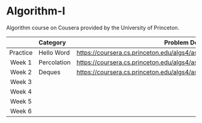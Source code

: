 # Algorithm-I
 Algorithm course on Cousera provided by the University of Princeton.

|          | Category    | Problem Description                                          | Scores  |
| :------: | :---------- | ------------------------------------------------------------ | ------- |
| Practice | Hello Word  | https://coursera.cs.princeton.edu/algs4/assignments/hello/specification.php | 100/100 |
|  Week 1  | Percolation | https://coursera.cs.princeton.edu/algs4/assignments/percolation/specification.php | 100/100 |
|  Week 2  | Deques      | https://coursera.cs.princeton.edu/algs4/assignments/queues/specification.php | 100/100 |
|  Week 3  |             |                                                              |         |
|  Week 4  |             |                                                              |         |
|  Week 5  |             |                                                              |         |
|  Week 6  |             |                                                              |         |

